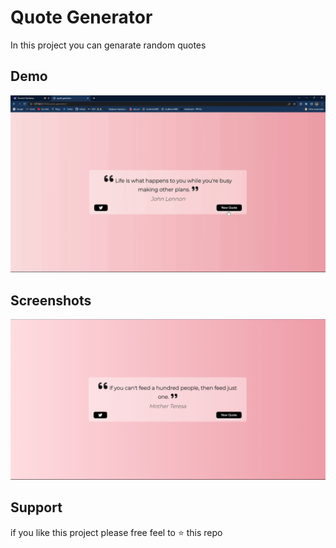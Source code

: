 
# Quote Generator

In this project you can genarate random quotes


## Demo



![App Demo](https://github.com/Mayurkukde84/js_projects/blob/main/quote-generator/demogif/Untitled-video-Made-with-Clipcha.gif?raw=true)
## Screenshots

![App Screenshot](https://github.com/Mayurkukde84/js_projects/blob/main/quote-generator/screenshots/Screenshot%202022-10-19%20125403.png?raw=true)


## Support

if you like this project please free feel to ⭐ this repo
